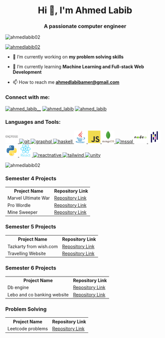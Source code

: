 <h1 align="center">Hi 👋, I'm Ahmed Labib</h1>
<h3 align="center">A passionate computer engineer</h3>

<p align="left"> <img src="https://komarev.com/ghpvc/?username=ahmedlabib02&label=Profile%20views&color=0e75b6&style=flat" alt="ahmedlabib02" /> </p>

<p align="left"> <a href="https://github.com/ryo-ma/github-profile-trophy"><img src="https://github-profile-trophy.vercel.app/?username=ahmedlabib02" alt="ahmedlabib02" /></a> </p>

- 🔭 I’m currently working on **my problem solving skills**

- 🌱 I’m currently learning **Machine Learning and Full-stack Web Development**

- 📫 How to reach me **ahmedlabibamer@gmail.com**

<h3 align="left">Connect with me:</h3>
<p align="left">
<a href="https://instagram.com/ahmed_labib__" target="blank"><img align="center" src="https://raw.githubusercontent.com/rahuldkjain/github-profile-readme-generator/master/src/images/icons/Social/instagram.svg" alt="ahmed_labib__" height="30" width="40" /></a>
<a href="https://codeforces.com/profile/ahmed_labib" target="blank"><img align="center" src="https://raw.githubusercontent.com/rahuldkjain/github-profile-readme-generator/master/src/images/icons/Social/codeforces.svg" alt="ahmed_labib" height="30" width="40" /></a>
<a href="https://www.leetcode.com/ahmed_labib" target="blank"><img align="center" src="https://raw.githubusercontent.com/rahuldkjain/github-profile-readme-generator/master/src/images/icons/Social/leet-code.svg" alt="ahmed_labib" height="30" width="40" /></a>
</p>

<h3 align="left">Languages and Tools:</h3>
<p align="left"> <a href="https://expressjs.com" target="_blank" rel="noreferrer"> <img src="https://raw.githubusercontent.com/devicons/devicon/master/icons/express/express-original-wordmark.svg" alt="express" width="40" height="40"/> </a> <a href="https://git-scm.com/" target="_blank" rel="noreferrer"> <img src="https://www.vectorlogo.zone/logos/git-scm/git-scm-icon.svg" alt="git" width="40" height="40"/> </a> <a href="https://graphql.org" target="_blank" rel="noreferrer"> <img src="https://www.vectorlogo.zone/logos/graphql/graphql-icon.svg" alt="graphql" width="40" height="40"/> </a> <a href="https://www.haskell.org/" target="_blank" rel="noreferrer"> <img src="https://upload.wikimedia.org/wikipedia/commons/1/1c/Haskell-Logo.svg" alt="haskell" width="40" height="40"/> </a> <a href="https://www.java.com" target="_blank" rel="noreferrer"> <img src="https://raw.githubusercontent.com/devicons/devicon/master/icons/java/java-original.svg" alt="java" width="40" height="40"/> </a> <a href="https://developer.mozilla.org/en-US/docs/Web/JavaScript" target="_blank" rel="noreferrer"> <img src="https://raw.githubusercontent.com/devicons/devicon/master/icons/javascript/javascript-original.svg" alt="javascript" width="40" height="40"/> </a> <a href="https://www.mongodb.com/" target="_blank" rel="noreferrer"> <img src="https://raw.githubusercontent.com/devicons/devicon/master/icons/mongodb/mongodb-original-wordmark.svg" alt="mongodb" width="40" height="40"/> </a> <a href="https://www.microsoft.com/en-us/sql-server" target="_blank" rel="noreferrer"> <img src="https://www.svgrepo.com/show/303229/microsoft-sql-server-logo.svg" alt="mssql" width="40" height="40"/> </a> <a href="https://nodejs.org" target="_blank" rel="noreferrer"> <img src="https://raw.githubusercontent.com/devicons/devicon/master/icons/nodejs/nodejs-original-wordmark.svg" alt="nodejs" width="40" height="40"/> </a> <a href="https://pandas.pydata.org/" target="_blank" rel="noreferrer"> <img src="https://raw.githubusercontent.com/devicons/devicon/2ae2a900d2f041da66e950e4d48052658d850630/icons/pandas/pandas-original.svg" alt="pandas" width="40" height="40"/> </a> <a href="https://www.python.org" target="_blank" rel="noreferrer"> <img src="https://raw.githubusercontent.com/devicons/devicon/master/icons/python/python-original.svg" alt="python" width="40" height="40"/> </a> <a href="https://reactjs.org/" target="_blank" rel="noreferrer"> <img src="https://raw.githubusercontent.com/devicons/devicon/master/icons/react/react-original-wordmark.svg" alt="react" width="40" height="40"/> </a> <a href="https://reactnative.dev/" target="_blank" rel="noreferrer"> <img src="https://reactnative.dev/img/header_logo.svg" alt="reactnative" width="40" height="40"/> </a> <a href="https://tailwindcss.com/" target="_blank" rel="noreferrer"> <img src="https://www.vectorlogo.zone/logos/tailwindcss/tailwindcss-icon.svg" alt="tailwind" width="40" height="40"/> </a> <a href="https://unity.com/" target="_blank" rel="noreferrer"> <img src="https://www.vectorlogo.zone/logos/unity3d/unity3d-icon.svg" alt="unity" width="40" height="40"/> </a> </p>

<p><img align="center" src="https://github-readme-stats.vercel.app/api/top-langs?username=ahmedlabib02&show_icons=true&locale=en&layout=compact" alt="ahmedlabib02" /></p>
  <h3 align="left">Semester 4 Projects</h3>
  <table>
    <tr>
      <th>Project Name</th>
      <th>Repository Link</th>
    </tr>
    <tr>
      <td>Marvel Ultimate War</td>
      <td><a href="https://github.com/ahmedlabib02/Marvel-game">Repository Link</a></td>
    </tr>
    <tr>
      <td>Pro Wordle</td>
      <td><a href="https://github.com/ahmedlabib02/pro-wordle">Repository Link</a></td>
    </tr>
<tr>
      <td>Mine Sweeper</td>
      <td><a href="https://github.com/ahmedlabib02/minesweeper">Repository Link</a></td>
    </tr>
  </table>

  <h3 align="left">Semester 5 Projects</h3>
  <table>
    <tr>
      <th>Project Name</th>
      <th>Repository Link</th>
    </tr>
    <tr>
      <td>Tazkarty from wish.com</td>
      <td><a href="https://github.com/ahmedlabib02/Databases-I-Project/blob/master/README.md">Repository Link</a></td>
    </tr>
    <tr>
      <td>Travelling Website</td>
    <td><a href="https://github.com/ahmedlabib02/Networks-project">Repository Link</a></td>
    </tr>
</table>
 <h3 align="left">Semester 6 Projects</h3>
<table>
<tr>
<th> Project Name </th>
<th> Repository Link </th>
</tr>
<tr>
<td> Db engine </td>
<td> <a href="https://github.com/ahmedlabib02/db-engine">Repository Link</a></td> 
</tr>
<tr>
      <td>Lebo and co banking website</td>
    <td><a href="https://github.com/ahmedlabib02/Lebo-and-Co">Repository Link</a></td>
    </tr>
</table>

<h3 align="left">Problem Solving</h3>
<table>
    <tr>
      <th>Project Name</th>
      <th>Repository Link</th>
    </tr>
  <tr>
<td> Leetcode problems  </td>
<td> <a href="https://github.com/ahmedlabib02/Leetcode-problems">Repository Link</a></td> 
</tr>
</table>
